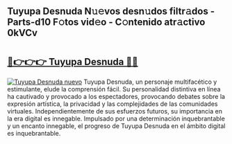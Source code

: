 ## Tuyupa Desnuda N𝚞𝚎vos desn𝚞dos filtr𝚊dos - Parts-d10 F𝚘tos vid𝚎o - C𝚘ntenido atr𝚊ctivo 0kVCv

# <h2><a href="http://mb5nh2.tromn.icu/?c=Tuyupa+Desnuda">🔗👉👉👉 Tuyupa Desnuda 🔗🔗</a></h2>

[![Tuyupa Desnuda nuevo](https://i.imgur.com/pEAQMta.gif)](http://mb5nh2.tromn.icu/?c=Tuyupa+Desnuda)
Tuyupa Desnuda, un personaje multifacético y estimulante, elude la comprensión fácil. Su personalidad distintiva en línea ha cautivado y provocado a los espectadores, provocando debates sobre la expresión artística, la privacidad y las complejidades de las comunidades virtuales. Independientemente de sus esfuerzos futuros, su importancia en la era digital es innegable. Impulsado por una determinación inquebrantable y un encanto innegable, el progreso de Tuyupa Desnuda en el ámbito digital es inquebrantable.
